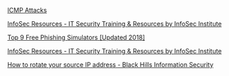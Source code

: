 

[ICMP Attacks](https://resources.infosecinstitute.com/icmp-attacks/#gref)



[InfoSec Resources - IT Security Training &amp; Resources by InfoSec Institute](https://resources.infosecinstitute.com/)



[Top 9 Free Phishing Simulators [Updated 2018]](https://resources.infosecinstitute.com/top-9-free-phishing-simulators/)



[InfoSec Resources - IT Security Training &amp; Resources by InfoSec Institute](https://resources.infosecinstitute.com/)



[How to rotate your source IP address - Black Hills Information Security](https://www.blackhillsinfosec.com/how-to-rotate-your-source-ip-address/)
